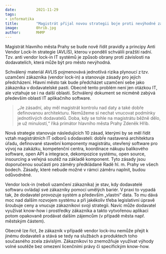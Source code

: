```yaml
---
date:         2021-11-29
tags:        
- informatika
title:        "Magistrát přijal novou strategii boje proti nevýhodné závislosti na IT dodavatelích"
image: 	      0hrib.jpg
author:       MHMP
---
```


Magistrát hlavního města Prahy se bude nově řídit pravidly a principy Anti Vendor Lock-In strategie (AVLIS), kterou v pondělí schválili pražští radní. Tzv. anti vendor lock-in IT systémů je způsob obrany proti závislosti na dodavatelích, která může být pro město nevýhodná. 

Schválený materiál AVLIS pojmenovává jednotlivá rizika plynoucí z tzv. uzamčení zákazníka (vendor lock-in) a stanovuje zásady pro jejich předcházení. Hlavní město tak bude předcházet uzamčení sebe jako zákazníka v dodavatelské pasti. Obecně tento problém není jen otázkou IT, ale vztahuje se i na další oblasti. Schválený dokument se nicméně zabývá především oblastí IT aplikačního software. 

> „Je zásadní, aby měl magistrát kontrolu nad daty a také dobře definovanou architekturu. Nemůžeme si nechat vnucovat podmínky jednotlivých dodavatelů. Doba, kdy se tohle na magistrátu běžně dělo, je už minulostí,“ říká primátor hlavního města Prahy Zdeněk Hřib.  

Nová strategie stanovuje následujících 10 zásad, kterými by se měl řídit vztah magistrátních IT odborů s dodavateli: dobře nastavená architektura úřadu, definované stavební komponenty magistrátu, otevřený software pro vývoj na zakázku, kompetenční centra, koordinace nákupu balíkového software, open API a integrace, dekompozice systému, open source, insourcing a veřejná soutěž na základě komponent. Tyto zásady jsou doporučenou součástí pro záměry předkládané Radě hl. m. Prahy ve všech bodech. Zásady, které nebude možné v rámci záměru naplnit, budou odůvodněné. 

Vendor lock-in (neboli uzamčení zákazníka) je stav, kdy dodavatelé softwaru ovládají své zákazníky pomocí umělých bariér. V praxi to vypadá tak, že dodavatel provozuje systém a především „vlastní“ data. To mu dává moc nad dalším rozvojem systému a při jakékoliv třeba legislativní úpravě šroubuje ceny a vnucuje zákazníkovi svoji strategii. Navíc může dodavatel využívat know-how i prostředky zákazníka a takto vytvořenou aplikaci potom opakovaně prodávat dalším zájemcům (v případě města např. městským částem). 

Obecně lze říct, že zákazník v případě vendor lock-inu nemůže přejít k jinému dodavateli a stává se tedy na službách a produktech toho současného zcela závislým. Zákazníkovi to znemožňuje využívat výhody volné soutěže bez omezení licenčními právy či specifickým know-how. 
 
